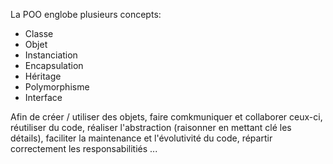 
La POO englobe plusieurs concepts:

-  Classe
-  Objet
-  Instanciation
-  Encapsulation
-  Héritage
-  Polymorphisme
-  Interface

Afin de créer / utiliser des objets, faire comkmuniquer et collaborer ceux-ci, réutiliser du code, réaliser l'abstraction (raisonner en mettant clé les détails), faciliter la maintenance et l'évolutivité du code, répartir correctement les responsabilitiés ...
